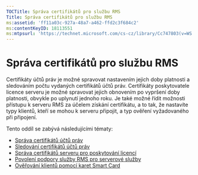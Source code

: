 ```yaml
---
TOCTitle: Správa certifikátů pro službu RMS
Title: Správa certifikátů pro službu RMS
ms:assetid: 'ff11a03c-927a-48a7-a462-ffd2c3f684c2'
ms:contentKeyID: 18113551
ms:mtpsurl: 'https://technet.microsoft.com/cs-cz/library/Cc747803(v=WS.10)'
---
```


Správa certifikátů pro službu RMS
=================================

Certifikáty účtů práv je možné spravovat nastavením jejich doby platnosti a sledováním počtu vydaných certifikátů účtů práv. Certifikáty poskytovatele licence serveru je možné spravovat jejich obnovením po vypršení doby platnosti, obvykle po uplynutí jednoho roku. Je také možné řídit možnosti přístupu k serveru RMS za účelem získání certifikátu, a to tak, že nastavíte typy klientů, kteří se mohou k serveru připojit, a typ ověření vyžadovaného při připojení.

Tento oddíl se zabývá následujícími tématy:

-   [Správa certifikátů účtů práv](https://technet.microsoft.com/49c5c2ba-e197-4e4b-b3b3-b3248f068bcc)
-   [Sledování certifikátů účtů práv](https://technet.microsoft.com/5bb0f3cf-fc44-4e60-a93f-c789d6f8a902)
-   [Správa certifikátů serveru pro poskytování licencí](https://technet.microsoft.com/549979ad-13ee-4abc-8281-3e002a5a9561)
-   [Povolení podpory služby RMS pro serverové služby](https://technet.microsoft.com/6288323c-0638-41b6-bef8-67a7c9433424)
-   [Ověřování klientů pomocí karet Smart Card](https://technet.microsoft.com/5caacd67-fb16-46f1-b1ad-4aef0a632bf0)
